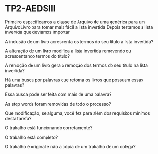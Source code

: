 # TP2-AEDSIII

Primeiro especificamos a classe de Arquivo de uma genérica para um ArquivoLivro para tornar mais fácil a lista invertida
Depois testamos a lista invertida que deviamos importar





 A inclusão de um livro acrescenta os termos do seu título à lista invertida?
 
 A alteração de um livro modifica a lista invertida removendo ou acrescentando termos do título?
 
 A remoção de um livro gera a remoção dos termos do seu título na lista invertida?
 
 Há uma busca por palavras que retorna os livros que possuam essas palavras?
 
 Essa busca pode ser feita com mais de uma palavra?
 
 As stop words foram removidas de todo o processo?
 
 Que modificação, se alguma, você fez para além dos requisitos mínimos desta tarefa?
 
 O trabalho está funcionando corretamente?
 
 O trabalho está completo?
 
 O trabalho é original e não a cópia de um trabalho de um colega?
 
